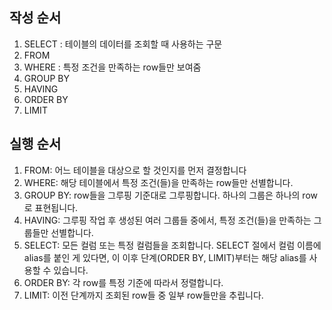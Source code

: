 ## 작성 순서

1. SELECT : 테이블의 데이터를 조회할 때 사용하는 구문
2. FROM
3. WHERE : 특정 조건을 만족하는 row들만 보여줌
4. GROUP BY
5. HAVING
6. ORDER BY
7. LIMIT

## 실행 순서

1. FROM: 어느 테이블을 대상으로 할 것인지를 먼저 결정합니다
2. WHERE: 해당 테이블에서 특정 조건(들)을 만족하는 row들만 선별합니다.
3. GROUP BY: row들을 그루핑 기준대로 그루핑합니다. 하나의 그룹은 하나의 row로 표현됩니다.
4. HAVING: 그루핑 작업 후 생성된 여러 그룹들 중에서, 특정 조건(들)을 만족하는 그룹들만 선별합니다.
5. SELECT: 모든 컬럼 또는 특정 컬럼들을 조회합니다. SELECT 절에서 컬럼 이름에 alias를 붙인 게 있다면, 이 이후 단계(ORDER BY, LIMIT)부터는 해당 alias를 사용할 수 있습니다.
6. ORDER BY: 각 row를 특정 기준에 따라서 정렬합니다.
7. LIMIT: 이전 단계까지 조회된 row들 중 일부 row들만을 추립니다.
